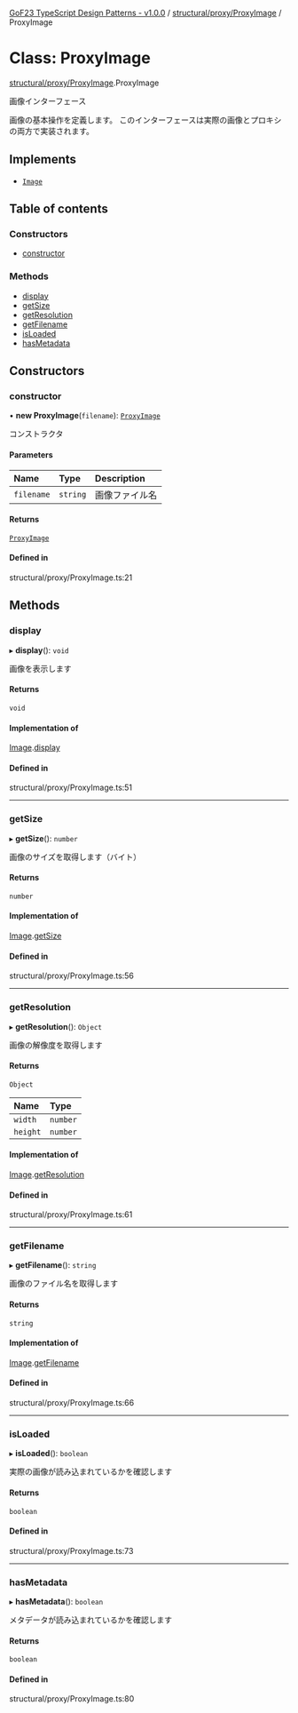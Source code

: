 [GoF23 TypeScript Design Patterns - v1.0.0](../README.md) / [structural/proxy/ProxyImage](../modules/structural_proxy_ProxyImage.md) / ProxyImage

# Class: ProxyImage

[structural/proxy/ProxyImage](../modules/structural_proxy_ProxyImage.md).ProxyImage

画像インターフェース

画像の基本操作を定義します。
このインターフェースは実際の画像とプロキシの両方で実装されます。

## Implements

- [`Image`](../interfaces/structural_proxy_Image.Image.md)

## Table of contents

### Constructors

- [constructor](structural_proxy_ProxyImage.ProxyImage.md#constructor)

### Methods

- [display](structural_proxy_ProxyImage.ProxyImage.md#display)
- [getSize](structural_proxy_ProxyImage.ProxyImage.md#getsize)
- [getResolution](structural_proxy_ProxyImage.ProxyImage.md#getresolution)
- [getFilename](structural_proxy_ProxyImage.ProxyImage.md#getfilename)
- [isLoaded](structural_proxy_ProxyImage.ProxyImage.md#isloaded)
- [hasMetadata](structural_proxy_ProxyImage.ProxyImage.md#hasmetadata)

## Constructors

### constructor

• **new ProxyImage**(`filename`): [`ProxyImage`](structural_proxy_ProxyImage.ProxyImage.md)

コンストラクタ

#### Parameters

| Name | Type | Description |
| :------ | :------ | :------ |
| `filename` | `string` | 画像ファイル名 |

#### Returns

[`ProxyImage`](structural_proxy_ProxyImage.ProxyImage.md)

#### Defined in

structural/proxy/ProxyImage.ts:21

## Methods

### display

▸ **display**(): `void`

画像を表示します

#### Returns

`void`

#### Implementation of

[Image](../interfaces/structural_proxy_Image.Image.md).[display](../interfaces/structural_proxy_Image.Image.md#display)

#### Defined in

structural/proxy/ProxyImage.ts:51

___

### getSize

▸ **getSize**(): `number`

画像のサイズを取得します（バイト）

#### Returns

`number`

#### Implementation of

[Image](../interfaces/structural_proxy_Image.Image.md).[getSize](../interfaces/structural_proxy_Image.Image.md#getsize)

#### Defined in

structural/proxy/ProxyImage.ts:56

___

### getResolution

▸ **getResolution**(): `Object`

画像の解像度を取得します

#### Returns

`Object`

| Name | Type |
| :------ | :------ |
| `width` | `number` |
| `height` | `number` |

#### Implementation of

[Image](../interfaces/structural_proxy_Image.Image.md).[getResolution](../interfaces/structural_proxy_Image.Image.md#getresolution)

#### Defined in

structural/proxy/ProxyImage.ts:61

___

### getFilename

▸ **getFilename**(): `string`

画像のファイル名を取得します

#### Returns

`string`

#### Implementation of

[Image](../interfaces/structural_proxy_Image.Image.md).[getFilename](../interfaces/structural_proxy_Image.Image.md#getfilename)

#### Defined in

structural/proxy/ProxyImage.ts:66

___

### isLoaded

▸ **isLoaded**(): `boolean`

実際の画像が読み込まれているかを確認します

#### Returns

`boolean`

#### Defined in

structural/proxy/ProxyImage.ts:73

___

### hasMetadata

▸ **hasMetadata**(): `boolean`

メタデータが読み込まれているかを確認します

#### Returns

`boolean`

#### Defined in

structural/proxy/ProxyImage.ts:80
